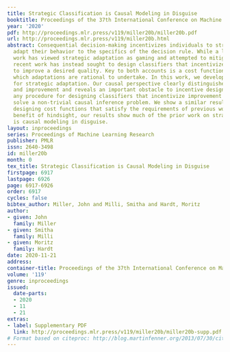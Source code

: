 ```yaml
---
title: Strategic Classification is Causal Modeling in Disguise
booktitle: Proceedings of the 37th International Conference on Machine Learning
year: '2020'
pdf: http://proceedings.mlr.press/v119/miller20b/miller20b.pdf
url: http://proceedings.mlr.press/v119/miller20b.html
abstract: Consequential decision-making incentivizes individuals to strategically
  adapt their behavior to the specifics of the decision rule. While a long line of
  work has viewed strategic adaptation as gaming and attempted to mitigate its effects,
  recent work has instead sought to design classifiers that incentivize individuals
  to improve a desired quality. Key to both accounts is a cost function that dictates
  which adaptations are rational to undertake. In this work, we develop a causal framework
  for strategic adaptation. Our causal perspective clearly distinguishes between gaming
  and improvement and reveals an important obstacle to incentive design. We prove
  any procedure for designing classifiers that incentivize improvement must inevitably
  solve a non-trivial causal inference problem. We show a similar result holds for
  designing cost functions that satisfy the requirements of previous work. With the
  benefit of hindsight, our results show much of the prior work on strategic classification
  is causal modeling in disguise.
layout: inproceedings
series: Proceedings of Machine Learning Research
publisher: PMLR
issn: 2640-3498
id: miller20b
month: 0
tex_title: Strategic Classification is Causal Modeling in Disguise
firstpage: 6917
lastpage: 6926
page: 6917-6926
order: 6917
cycles: false
bibtex_author: Miller, John and Milli, Smitha and Hardt, Moritz
author:
- given: John
  family: Miller
- given: Smitha
  family: Milli
- given: Moritz
  family: Hardt
date: 2020-11-21
address: 
container-title: Proceedings of the 37th International Conference on Machine Learning
volume: '119'
genre: inproceedings
issued:
  date-parts:
  - 2020
  - 11
  - 21
extras:
- label: Supplementary PDF
  link: http://proceedings.mlr.press/v119/miller20b/miller20b-supp.pdf
# Format based on citeproc: http://blog.martinfenner.org/2013/07/30/citeproc-yaml-for-bibliographies/
---
```

